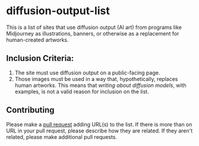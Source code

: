 # diffusion-output-list

This is a list of sites that use diffusion output (AI art) from programs like
Midjourney as illustrations, banners, or otherwise as a replacement for
human-created artworks.

## Inclusion Criteria:

1. The site must use diffusion output on a public-facing page.
1. Those images must be used in a way that, hypothetically, replaces human
   artworks. This means that *writing about diffusion models*, with examples, is
   not a valid reason for inclusion on the list.

## Contributing

Please make a [pull request]() adding URL(s) to the list. If there is more than
on URL in your pull request, please describe how they are related. If they
aren't related, please make additional pull requests.

